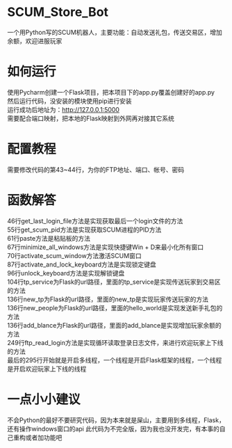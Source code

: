 # SCUM_Store_Bot
一个用Python写的SCUM机器人，主要功能：自动发送礼包，传送交易区，增加余额，欢迎进服玩家
# 如何运行
使用Pycharm创建一个Flask项目，把本项目下的app.py覆盖创建好的app.py  
然后运行代码，没安装的模块使用pip进行安装  
运行成功后地址为：http://127.0.0.1:5000  
需要配合端口映射，把本地的Flask映射到外网再对接其它系统  
# 配置教程
需要修改代码的第43~44行，为你的FTP地址、端口、帐号、密码
# 函数解答
46行get_last_login_file方法是实现获取最后一个login文件的方法  
55行get_scum_pid方法是实现获取SCUM进程的PID方法  
61行paste方法是粘贴板的方法  
67行minimize_all_windows方法是实现快捷键Win + D来最小化所有窗口  
70行activate_scum_window方法激活SCUM窗口  
87行activate_and_lock_keyboard方法是实现锁定键盘  
96行unlock_keyboard方法是实现解锁键盘  
104行tp_service为Flask的url路径，里面的tp_service是实现传送玩家到交易区的方法  
136行new_tp为Flask的url路径，里面的new_tp是实现玩家传送玩家的方法  
136行new_people为Flask的url路径，里面的hello_world是实现发送新手礼包的方法  
136行add_blance为Flask的url路径，里面的add_blance是实现增加玩家余额的方法  
249行ftp_read_login方法是实现循环读取登录日志文件，来进行欢迎玩家上下线的方法  
最后的295行开始就是开启多线程，一个线程是开启Flask框架的线程，一个线程是开启欢迎玩家上下线的线程  

# 一点小小建议  
不会Python的最好不要研究代码，因为本来就是屎山，主要用到多线程，Flask，还有操作windows窗口的api
此代码为不完全版，因为我也没开发完，有本事的自己重构或者加功能吧
